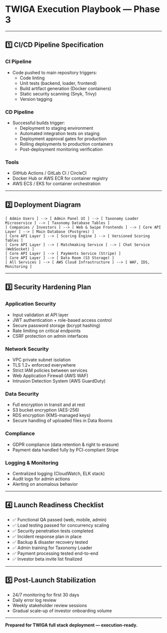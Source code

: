 # TWIGA Execution Playbook — Phase 3

---

## 1️⃣ CI/CD Pipeline Specification

### CI Pipeline

- Code pushed to main repository triggers:
  - Code linting
  - Unit tests (backend, loader, frontend)
  - Build artifact generation (Docker containers)
  - Static security scanning (Snyk, Trivy)
  - Version tagging

### CD Pipeline

- Successful builds trigger:
  - Deployment to staging environment
  - Automated integration tests on staging
  - Deployment approval gates for production
  - Rolling deployments to production containers
  - Post-deployment monitoring verification

### Tools

- GitHub Actions / GitLab CI / CircleCI
- Docker Hub or AWS ECR for container registry
- AWS ECS / EKS for container orchestration

---

## 2️⃣ Deployment Diagram

```
[ Admin Users ] --> [ Admin Panel UI ] --> [ Taxonomy Loader Microservice ] --> [ Taxonomy Database Tables ]
[ Companies / Investors ] --> [ Web & Swipe Frontends ] --> [ Core API Layer ] --> [ Main Database (Postgres) ]
[ Core API Layer ] --> [ Scoring Engine ] --> [ Versioned Scoring Tables ]
[ Core API Layer ] --> [ Matchmaking Service ] --> [ Chat Service (WebSocket) ]
[ Core API Layer ] --> [ Payments Service (Stripe) ]
[ Core API Layer ] --> [ Data Room (S3 Storage) ]
[ All Services ] --> [ AWS Cloud Infrastructure ] --> [ WAF, IDS, Monitoring ]
```

---

## 3️⃣ Security Hardening Plan

### Application Security

- Input validation at API layer
- JWT authentication + role-based access control
- Secure password storage (bcrypt hashing)
- Rate limiting on critical endpoints
- CSRF protection on admin interfaces

### Network Security

- VPC private subnet isolation
- TLS 1.2+ enforced everywhere
- Strict IAM policies between services
- Web Application Firewall (AWS WAF)
- Intrusion Detection System (AWS GuardDuty)

### Data Security

- Full encryption in transit and at rest
- S3 bucket encryption (AES-256)
- RDS encryption (KMS-managed keys)
- Secure handling of uploaded files in Data Rooms

### Compliance

- GDPR compliance (data retention & right to erasure)
- Payment data handled fully by PCI-compliant Stripe

### Logging & Monitoring

- Centralized logging (CloudWatch, ELK stack)
- Audit logs for admin actions
- Alerting on anomalous behavior

---

## 4️⃣ Launch Readiness Checklist

- ✅ Functional QA passed (web, mobile, admin)
- ✅ Load testing passed for concurrency scaling
- ✅ Security penetration tests completed
- ✅ Incident response plan in place
- ✅ Backup & disaster recovery tested
- ✅ Admin training for Taxonomy Loader
- ✅ Payment processing tested end-to-end
- ✅ Investor beta invite list finalized

---

## 5️⃣ Post-Launch Stabilization

- 24/7 monitoring for first 30 days
- Daily error log review
- Weekly stakeholder review sessions
- Gradual scale-up of investor onboarding volume

---

**Prepared for TWIGA full stack deployment — execution-ready.**
